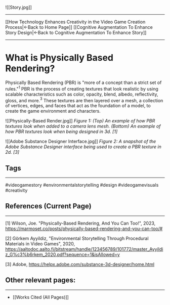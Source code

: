 ![[Story.jpg]]
___
[[How Technology Enhances Creativity in the Video Game Creation Process|←Back to Home Page]]
[[Cognitive Augmentation To Enhance Story Design|←Back to Cognitive Augmentation To Enhance Story]]
____
# What is Physically Based Rendering?

Physically Based Rendering (PBR) is "more of a concept than a strict set of rules."$^1$ PBR is the process of creating textures that look realistic by using scalable characteristics such as color, opacity, blend, albedo, reflectivity, gloss, and more.$^3$ These textures are then layered over a mesh, a collection of vertices, edges, and faces that act as the foundation of a model, to create the game environment and characters.

![[Physically-Based Render.jpg]]
_Figure 1: (Top) An example of how PBR textures look when added to a camera lens mesh. (Bottom) An example of how PBR textures look when being designed in 3d. [1]_

![[Adobe Substance Designer Interface.jpg]]
_Figure 2: A snapshot of the Adobe Substance Designer interface being used to create a PBR texture in 2d. [3]_
## Tags
_____
#videogamestory #environmentalstorytelling #design #videogamevisuals #creativity 
## References (Current Page)
____
[1] Wilson, Joe. "Physically-Based Rendering, And You Can Too!", 2023, https://marmoset.co/posts/physically-based-rendering-and-you-can-too/#

[2] Görkem Ayyildiz, "Environmental Storytelling Through Procedural Materials in Video Games", 2020, https://aaltodoc.aalto.fi/bitstream/handle/123456789/101772/master_Ayyildiz_G%c3%b6rkem_2020.pdf?sequence=1&isAllowed=y

[3] Adobe, https://helpx.adobe.com/substance-3d-designer/home.html

## Other relevant pages:
_____
- [[Works Cited (All Pages)]] 



